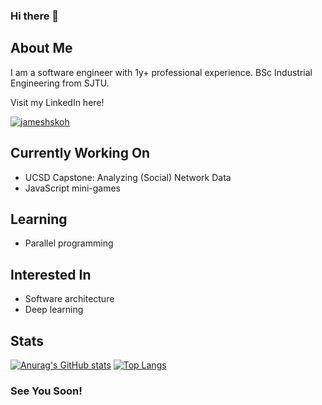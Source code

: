 <!--
**jameshskoh/jameshskoh** is a ✨ _special_ ✨ repository because its `README.md` (this file) appears on your GitHub profile.

Here are some ideas to get you started:

- 🔭 I’m currently working on ...
- 🌱 I’m currently learning ...
- 👯 I’m looking to collaborate on ...
- 🤔 I’m looking for help with ...
- 💬 Ask me about ...
- 📫 How to reach me: ...
- 😄 Pronouns: ...
- ⚡ Fun fact: ...
-->

### Hi there 👋

## About Me

I am a software engineer with 1y+ professional experience. BSc Industrial Engineering from SJTU.

Visit my LinkedIn here!

[![jameshskoh](https://img.shields.io/badge/LinkedIn-0077B5?style=for-the-badge&logo=linkedin&logoColor=white)](https://www.linkedin.com/in/jameshskoh)



## Currently Working On

* UCSD Capstone: Analyzing (Social) Network Data
* JavaScript mini-games



## Learning

* Parallel programming



## Interested In

* Software architecture
* Deep learning



## Stats

[![Anurag's GitHub stats](https://github-readme-stats.vercel.app/api?username=jameshskoh)](https://github.com/anuraghazra/github-readme-stats)
[![Top Langs](https://github-readme-stats.vercel.app/api/top-langs/?username=jameshskoh)](https://github.com/anuraghazra/github-readme-stats)



### See You Soon!

<!-- ![visitor badge](https://visitor-badge.glitch.me/badge?page_id=jwenjian.visitor-badge) -->
